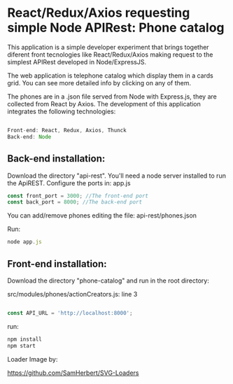 React/Redux/Axios requesting simple Node APIRest: Phone catalog
=============

This application is a simple developer experiment that brings together diferent front tecnologies like React/Redux/Axios making request to the simplest APIRest developed in Node/ExpressJS.

The web application is telephone catalog which display them in a cards grid. You can see more detailed info by clicking on any of them.

The phones are in a .json file served from Node with Express.js, they are collected from React by Axios. 
The development of this application integrates the following technologies: 

```js

Front-end: React, Redux, Axios, Thunck
Back-end: Node

```

## Back-end installation:

Download the directory "api-rest". You'll need a node server installed to run the ApiREST.
Configure the ports in: app.js

```js
const front_port = 3000; //The front-end port
const back_port = 8000; //The back-end port 
```
You can add/remove phones editing the file: api-rest/phones.json 


Run: 

```js
node app.js
```

## Front-end installation:

Download the directory "phone-catalog" and run in the root directory:


src/modules/phones/actionCreators.js: line 3

```js

const API_URL = 'http://localhost:8000';

```
run: 

```sh
npm install
npm start
```
Loader Image by:

https://github.com/SamHerbert/SVG-Loaders








